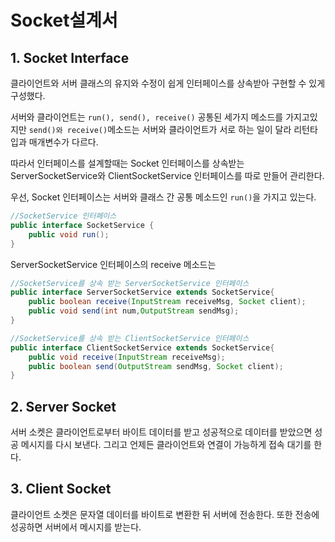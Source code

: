 # Socket설계서

## 1. Socket Interface

클라이언트와 서버 클래스의 유지와 수정이 쉽게 인터페이스를 상속받아 구현할 수 있게 구성했다.

서버와 클라이언트는 ```run(), send(), receive()``` 공통된 세가지 메소드를 가지고있지만 ```send()와 receive()```메소드는 서버와 클라이언트가 서로 하는 일이 달라 리턴타입과 매개변수가 다르다.

따라서 인터페이스를 설계할때는 Socket 인터페이스를 상속받는 ServerSocketService와 ClientSocketService 인터페이스를 따로 만들어 관리한다.

우선, Socket 인터페이스는 서버와 클래스 간 공통 메소드인 ```run()```을 가지고 있는다.
```java
//SocketService 인터페이스
public interface SocketService {
	public void run();
}
```

ServerSocketService 인터페이스의 receive 메소드는 
```java
//SocketService를 상속 받는 ServerSocketService 인터페이스
public interface ServerSocketService extends SocketService{
	public boolean receive(InputStream receiveMsg, Socket client);
	public void send(int num,OutputStream sendMsg);
}
```

```java
//SocketService를 상속 받는 ClientSocketService 인터페이스
public interface ClientSocketService extends SocketService{
	public void receive(InputStream receiveMsg);
	public boolean send(OutputStream sendMsg, Socket client);
}
```

## 2. Server Socket

서버 소켓은 클라이언트로부터 바이트 데이터를 받고 성공적으로 데이터를 받았으면 성공 메시지를 다시 보낸다.
그리고 언제든 클라이언트와 연결이 가능하게 접속 대기를 한다.

## 3. Client Socket

클라이언트 소켓은 문자열 데이터를 바이트로 변환한 뒤 서버에 전송한다. 또한 전송에 성공하면 서버에서 메시지를 받는다.
